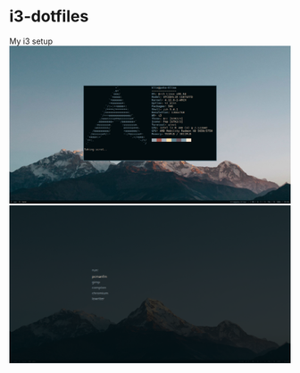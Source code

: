 # i3-dotfiles
My i3 setup
![neofetch](neofetch-2017-08-23-08-04-25-27701.png)
![rofi](2017-08-23-200616_1366x768_scrot.png)
